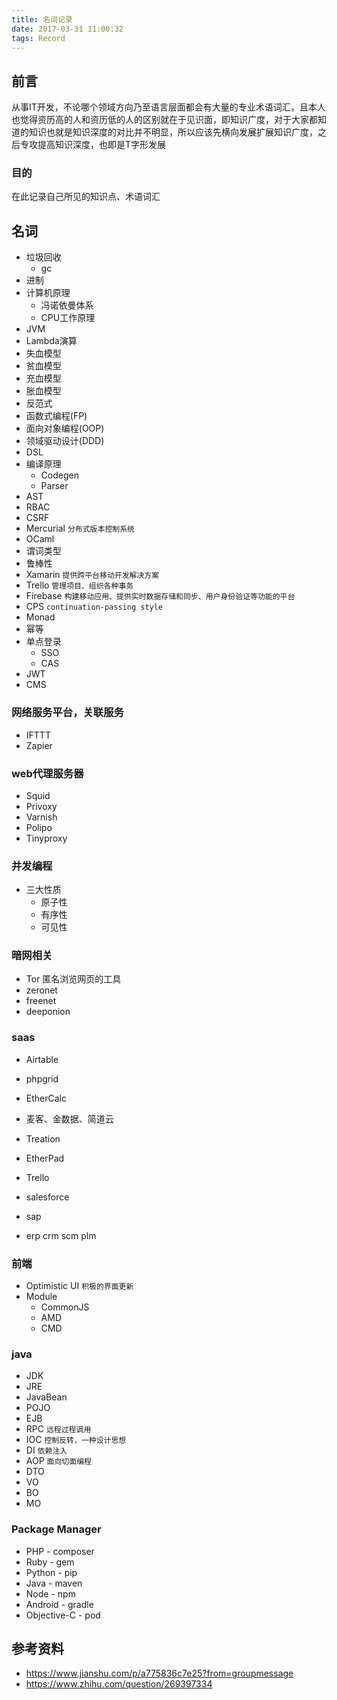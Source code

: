 ```yaml
---
title: 名词记录
date: 2017-03-31 11:00:32
tags: Record
---
```


## 前言

从事IT开发，不论哪个领域方向乃至语言层面都会有大量的专业术语词汇，且本人也觉得资历高的人和资历低的人的区别就在于见识面，即知识广度，对于大家都知道的知识也就是知识深度的对比并不明显，所以应该先横向发展扩展知识广度，之后专攻提高知识深度，也即是T字形发展

### 目的

在此记录自己所见的知识点、术语词汇

## 名词

- 垃圾回收
    - gc
- 进制
- 计算机原理
    - 冯诺依曼体系
    - CPU工作原理
- JVM
- Lambda演算
- 失血模型
- 贫血模型
- 充血模型
- 胀血模型
- 反范式
- 函数式编程(FP)
- 面向对象编程(OOP)
- 领域驱动设计(DDD)
- DSL
- 编译原理
    - Codegen
    - Parser
- AST
- RBAC
- CSRF
- Mercurial `分布式版本控制系统`
- OCaml
- 谓词类型
- 鲁棒性
- Xamarin `提供跨平台移动开发解决方案`
- Trello `管理项目、组织各种事务`
- Firebase `构建移动应用、提供实时数据存储和同步、用户身份验证等功能的平台`
- CPS `continuation-passing style`
- Monad
- 幂等
- 单点登录
    + SSO
    + CAS
- JWT
- CMS

### 网络服务平台，关联服务

- IFTTT
- Zapier

### web代理服务器

- Squid
- Privoxy
- Varnish
- Polipo
- Tinyproxy

### 并发编程

- 三大性质
    + 原子性
    + 有序性
    + 可见性

### 暗网相关

- Tor 匿名浏览网页的工具
- zeronet
- freenet
- deeponion

### saas

- Airtable
- phpgrid
- EtherCalc
- 麦客、金数据、简道云
- Treation
- EtherPad
- Trello
- salesforce
- sap

- erp crm scm plm

### 前端

- Optimistic UI `积极的界面更新`
- Module
    - CommonJS
    - AMD
    - CMD

### java

- JDK
- JRE
- JavaBean
- POJO
- EJB
- RPC `远程过程调用`
- IOC `控制反转，一种设计思想`
- DI `依赖注入`
- AOP `面向切面编程`
- DTO
- VO
- BO
- MO

### Package Manager

- PHP - composer
- Ruby - gem
- Python - pip
- Java - maven
- Node - npm
- Android - gradle
- Objective-C - pod

## 参考资料
- https://www.jianshu.com/p/a775836c7e25?from=groupmessage
- https://www.zhihu.com/question/269397334
